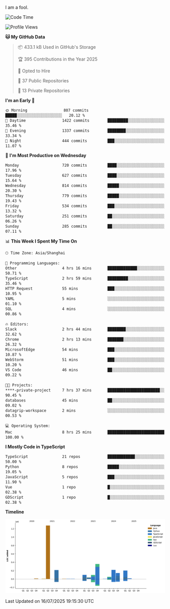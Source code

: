 I am a fool.

<!--START_SECTION:waka-->
![Code Time](http://img.shields.io/badge/Code%20Time-3%2C295%20hrs%2043%20mins-blue)

![Profile Views](http://img.shields.io/badge/Profile%20Views-1-blue)

**🐱 My GitHub Data** 

> 📦 433.1 kB Used in GitHub's Storage 
 > 
> 🏆 395 Contributions in the Year 2025
 > 
> 💼 Opted to Hire
 > 
> 📜 37 Public Repositories 
 > 
> 🔑 13 Private Repositories 
 > 
**I'm an Early 🐤** 

```text
🌞 Morning                807 commits         █████░░░░░░░░░░░░░░░░░░░░   20.12 % 
🌆 Daytime                1422 commits        █████████░░░░░░░░░░░░░░░░   35.46 % 
🌃 Evening                1337 commits        ████████░░░░░░░░░░░░░░░░░   33.34 % 
🌙 Night                  444 commits         ███░░░░░░░░░░░░░░░░░░░░░░   11.07 % 
```
📅 **I'm Most Productive on Wednesday** 

```text
Monday                   720 commits         ████░░░░░░░░░░░░░░░░░░░░░   17.96 % 
Tuesday                  627 commits         ████░░░░░░░░░░░░░░░░░░░░░   15.64 % 
Wednesday                814 commits         █████░░░░░░░░░░░░░░░░░░░░   20.30 % 
Thursday                 779 commits         █████░░░░░░░░░░░░░░░░░░░░   19.43 % 
Friday                   534 commits         ███░░░░░░░░░░░░░░░░░░░░░░   13.32 % 
Saturday                 251 commits         ██░░░░░░░░░░░░░░░░░░░░░░░   06.26 % 
Sunday                   285 commits         ██░░░░░░░░░░░░░░░░░░░░░░░   07.11 % 
```


📊 **This Week I Spent My Time On** 

```text
🕑︎ Time Zone: Asia/Shanghai

💬 Programming Languages: 
Other                    4 hrs 16 mins       █████████████░░░░░░░░░░░░   50.71 % 
TypeScript               2 hrs 59 mins       █████████░░░░░░░░░░░░░░░░   35.46 % 
HTTP Request             55 mins             ███░░░░░░░░░░░░░░░░░░░░░░   10.95 % 
YAML                     5 mins              ░░░░░░░░░░░░░░░░░░░░░░░░░   01.10 % 
SQL                      4 mins              ░░░░░░░░░░░░░░░░░░░░░░░░░   00.86 % 

🔥 Editors: 
Slack                    2 hrs 44 mins       ████████░░░░░░░░░░░░░░░░░   32.62 % 
Chrome                   2 hrs 13 mins       ███████░░░░░░░░░░░░░░░░░░   26.32 % 
MicrosoftEdge            54 mins             ███░░░░░░░░░░░░░░░░░░░░░░   10.87 % 
WebStorm                 51 mins             ███░░░░░░░░░░░░░░░░░░░░░░   10.20 % 
VS Code                  46 mins             ██░░░░░░░░░░░░░░░░░░░░░░░   09.22 % 

🐱‍💻 Projects: 
****-private-project     7 hrs 37 mins       ███████████████████████░░   90.45 % 
databases                45 mins             ██░░░░░░░░░░░░░░░░░░░░░░░   09.02 % 
datagrip-workspace       2 mins              ░░░░░░░░░░░░░░░░░░░░░░░░░   00.53 % 

💻 Operating System: 
Mac                      8 hrs 25 mins       █████████████████████████   100.00 % 
```

**I Mostly Code in TypeScript** 

```text
TypeScript               21 repos            ████████████░░░░░░░░░░░░░   50.00 % 
Python                   8 repos             █████░░░░░░░░░░░░░░░░░░░░   19.05 % 
JavaScript               5 repos             ███░░░░░░░░░░░░░░░░░░░░░░   11.90 % 
Vue                      1 repo              █░░░░░░░░░░░░░░░░░░░░░░░░   02.38 % 
GDScript                 1 repo              █░░░░░░░░░░░░░░░░░░░░░░░░   02.38 % 
```



**Timeline**

![Lines of Code chart](https://raw.githubusercontent.com/VeejaLiu/VeejaLiu/master/assets/bar_graph.png)


 Last Updated on 16/07/2025 19:15:30 UTC
<!--END_SECTION:waka-->
